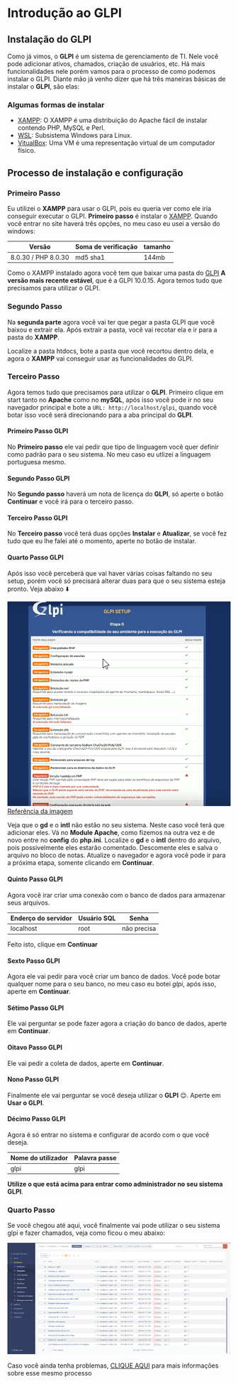 # Introdução ao GLPI

## Instalação do GLPI

Como já vimos, o **GLPI** é um sistema de gerenciamento de TI. Nele você pode adicionar ativos, chamados, criação de usuários, etc. Há mais funcionalidades nele porém vamos para o processo de como podemos instalar o GLPI. Diante mão já venho dizer que há três maneiras básicas de instalar o **GLPI**, são elas: <br> 
 
### Algumas formas de instalar
 - [XAMPP](https://www.apachefriends.org/pt_br/index.html): O XAMPP é uma distribuição do Apache fácil de instalar contendo PHP, MySQL e Perl. 
 - [WSL](https://learn.microsoft.com/pt-br/windows/wsl/): Subsistema Windows para Linux.
 - [VitualBox](https://www.virtualbox.org/): Uma VM é uma representação virtual de um computador físico.

## Processo de instalação e configuração

### Primeiro Passo

Eu utilizei o **XAMPP** para usar o GLPI, pois eu queria ver como ele iria conseguir executar o GLPI. **Primeiro passo** é instalar o [XAMPP](https://www.apachefriends.org/pt_br/download.html). Quando você entrar no site haverá três opções, no meu caso eu usei a versão do windows:


| Versão  | Soma de verificação | tamanho |
| --------| -------------       | -------- |
| 8.0.30 / PHP 8.0.30   | md5 sha1    | 144mb    |

Como o XAMPP instalado agora você tem que baixar uma pasta do [GLPI](https://glpi-project.org/pt-br/baixar/) **A versão mais recente estável**, que é a  GLPI 10.0.15. Agora temos tudo que precisamos para utilizar o GLPI.

### Segundo Passo

Na **segunda parte** agora você vai ter que pegar a pasta GLPI que você baixou e extrair ela. Após extrair a pasta, você vai recotar ela e ir para a pasta do **XAMPP**.

Localize a pasta htdocs, bote a pasta que você recortou dentro dela, e agora o **XAMPP** vai conseguir usar as funcionalidades do GLPI. 

### Terceiro Passo

Agora temos tudo que precisamos para utilizar o **GLPI**. Primeiro clique em start tanto no **Apache** como no **mySQL**, após isso você pode ir no seu navegador principal e bote a `URL: http://localhost/glpi`, quando você botar isso você será direcionando para a aba principal do **GLPI**.

#### Primeiro Passo GLPI

No **Primeiro passo** ele vai pedir que tipo de linguagem você quer definir como padrão para o seu sistema. No meu caso eu utlizei a linguagem portuguesa mesmo.

#### Segundo Passo GLPI

No **Segundo passo** haverá um nota de licença do  **GLPI**, só aperte o botão **Continuar** e você irá para o terceiro passo.

#### Terceiro Passo GLPI

No **Terceiro passo** você terá duas opções **Instalar** e **Atualizar**, se você fez tudo que eu lhe falei até o momento, aperte no botão de instalar.

#### Quarto Passo GLPI

Após isso você perceberá que vai haver várias coisas faltando no seu setup, porém você só precisará alterar duas para que o seu sistema esteja pronto. Veja abaixo :arrow_down:

![GLPI problema](img/glpi-problema.png)
[Referência da imagem](https://www.youtube.com/watch?v=7-CqrK9pxz4&t=9s)

Veja que o **gd** e o **intl** não estão no seu sistema. Neste caso você terá que adicionar eles. Vá no **Module Apache**, como fizemos na outra vez e de novo entre no **config** do **php.ini**. Localize o **gd** e o **intl** dentro do arquivo, pois possivelmente eles estarão comentado. Descomente eles e salva o arquivo no bloco de notas. Atualize o navegador e agora você pode ir para a próxima etapa, somente clicando em **Continuar**.

#### Quinto Passo GLPI

Agora você irar criar uma conexão com  o banco de dados para armazenar seus arquivos.

| Enderço do servidor  | Usuário SQL | Senha |
| --------| -------------       | -------- |
| localhost | root    | não precisa   |

Feito isto, clique em **Continuar**

#### Sexto Passo GLPI

Agora ele vai pedir para você criar um banco de dados. Você pode botar qualquer nome para o seu banco, no meu caso eu botei *glpi*, após isso, aperte em **Continuar**.

#### Sétimo Passo GLPI

Ele vai perguntar se pode fazer agora a criação do banco de dados,  aperte em **Continuar**.

#### Oitavo Passo GLPI

Ele vai pedir a coleta de dados, aperte em **Continuar**.

#### Nono Passo GLPI

Finalmente ele vai perguntar se você deseja utilizar o **GLPI** :relieved:. Aperte em **Usar o GLPI**.

#### Décimo Passo  GLPI

Agora é só entrar no sistema e configurar de acordo com o que você deseja.

| Nome do utilizador  | Palavra passe | 
| --------| -------------       | 
| glpi | glpi    | 

**Utilize o que está acima para entrar como administrador no seu sistema GLPI**.

### Quarto Passo

Se você chegou até aqui, você finalmente vai pode utilizar o seu sistema glpi e fazer chamados, veja como ficou o meu abaixo:

![GLPI - 1](img/glpi2.png)




Caso você ainda tenha problemas, [CLIQUE AQUI](https://www.youtube.com/watch?v=7-CqrK9pxz4&t=9s) para mais informações sobre esse mesmo processo


